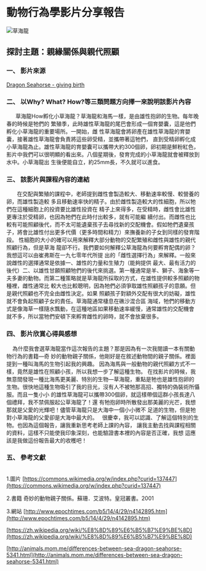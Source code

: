 # 動物行為學影片分享報告



 ![草海龍](https://upload.wikimedia.org/wikipedia/commons/7/79/Phyllopteryx_taeniolatus1.jpg)

## 探討主題：親緣關係與親代照顧


### 一、 影片來源

 [Dragon Seahorse - giving birth](https://www.youtube.com/watch?v=S9R1DIDVt9A&t=8s)

### 二、 以Why? What? How?等三類問題方向擇一來說明該影片內容
     
    草海龍How孵化小草海龍？草海龍和海馬一樣，是由雄性抱卵的生物。每年晚春的時候是牠們的
繁殖季，此時雄性草海龍的尾巴會形成一個育嬰囊，這是他們孵化小草海龍的重要場所。一開始，雌
性草海龍會將卵產在雄性草海龍的育嬰囊，接著雄性草海龍會負責將這些卵受精，並攜帶著這牠們，
直到受精卵孵化成小草海龍為止。雄性草海龍的育嬰囊可以攜帶大約300個卵，卵初期是鮮粉紅色，
影片中我們可以很明顯的看出來。八個星期後，發育完成的小草海龍就會被釋放到水中。小草海龍出
生後便能自立，約25mm長，不久就可以進食。

### 三、 該影片與課程內容的連結 
     
    在交配與繁殖的課程中，老師提到雌性會製造較大、移動速率較慢、較營養的卵，而雄性製造較
多且移動速率快的精子。由於雌性製造較大的性細胞，所以牠們在這種細胞上的投資要比雄性投資在
精子上來得多，在受精時，雌性會比雄性更專注於受精卵，也因為牠們在此時付出較多，就有可能繼
續付出。而雌性也比較有可能照顧後代，而不太可能遺棄孩子去尋找新的交配機會。假如牠們遺棄孩
子，將會比雄性付出更多代價（更多時間和精力）來撫養新的子女到同樣的發育階段。
    性細胞的大小的確可以用來解釋大部分動物的交配繁殖和雌性與雄性的親代照顧行為，但是草海
龍卻不行。我們要如何解釋公草海龍為何要孵育配偶的卵？我想這可以由崔弗斯在一九七零年代所提
出的「雌性選擇行為」來解釋。一般來說雌性的選擇通常是依據一、雄性的力量和生殖力（能夠提供
最大、最有活力的後代）二、以雄性甘願照顧牠們的後代來挑選。第一種通常是羊、獅子、海象等一
夫多妻的動物。而第二種策略就是草海龍所採取的方式，在雄性提供較多照顧的物種裡，雌性通常比
較大也比較聰明，因為牠們必須爭取雄性照顧孩子的意願。但是親代照顧也不完全由雌性決定。如果
照顧孩子對額外交配有很大的妨礙，雄性就不會負起照顧子女的責任。草海龍通常棲息在礁沙混合區
海域，牠們的移動方式是像海草一樣隨水飄動，在這種地區如果移動速率緩慢，通常雄性的交配機會
就不多，所以當牠們安頓下來孵育雌性的卵時，就不會放棄很多。

### 四、 影片欣賞心得與感想 
     
    為什麼我會選草海龍當作這次報告的主題？那是因為有一次我閱讀一本有關動物行為的書籍—奇
妙的動物親子關係，他剛好是在敘述動物間的親子關係。裡面提到一種叫海馬的生物引起我的興趣。
因為海馬與一般動物的親代照顧方式不一樣，竟然是雄性在照顧小孩，所以我想一步了解這種生物。
在找影片的時候，我無意間發現一種比海馬更美麗、特別的生物—草海龍，重點是牠也是雄性抱卵的
生物。很快地這種生物吸引了我的目光，沒有人不被牠那高招、獨特的偽裝術所懾服。而且一隻小小
的雄性草海龍可以攜帶300個卵，就這樣帶個這群小孩長達八個禮拜，我不禁佩服起公草海龍了！還
有牠抱卵時所散發出那美麗的光芒，我想那就是父愛的光輝吧！儘管草海龍只是大海中一個小小微不
足道的生物，但是牠對小草海龍的父愛卻是大海中最大的。
    很慶幸，我可以認識、了解這個特別的生物。也因為這個報告，讓我重新思考老師上課的內容，
讓我主動去找與課程相關的資料，這樣不只能使我印象深刻，也能驗證書本裡的內容是否正確，我想
這應該是我做這份報告最大的收穫吧！

### 五、 參考文獻
    
1.圖片 [https://commons.wikimedia.org/w/index.php?curid=137447](https://commons.wikimedia.org/w/index.php?curid=137447) 

2.書籍 奇妙的動物親子關係。蘇珊．艾波特。皇冠叢書。2001

3.網站
 [http://www.epochtimes.com/b5/14/4/29/n4142895.htm](http://www.epochtimes.com/b5/14/4/29/n4142895.htm)
 
 [https://zh.wikipedia.org/wiki/%E8%8D%89%E6%B5%B7%E9%BE%8D](https://zh.wikipedia.org/wiki/%E8%8D%89%E6%B5%B7%E9%BE%8D)
 
 [http://animals.mom.me/differences-between-sea-dragon-seahorse-5341.html](http://animals.mom.me/differences-between-sea-dragon-seahorse-5341.html)
    
